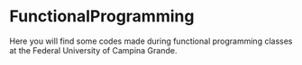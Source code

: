 # FunctionalProgramming
Here you will find some codes made during functional programming classes at the Federal University of Campina Grande.